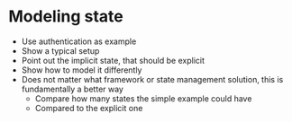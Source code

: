 # Modeling state

- Use authentication as example
- Show a typical setup
- Point out the implicit state, that should be explicit
- Show how to model it differently
- Does not matter what framework or state management solution, this is fundamentally a better way
  - Compare how many states the simple example could have
  - Compared to the explicit one
